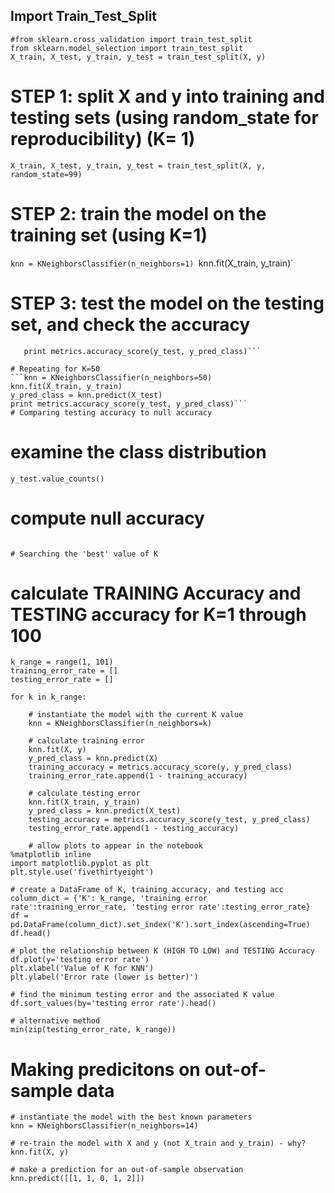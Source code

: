 ## Import Train_Test_Split
```
#from sklearn.cross_validation import train_test_split
from sklearn.model_selection import train_test_split
X_train, X_test, y_train, y_test = train_test_split(X, y)
```

# STEP 1: split X and y into training and testing sets (using random_state for reproducibility) (K= 1)
`X_train, X_test, y_train, y_test = train_test_split(X, y, random_state=99)`

# STEP 2: train the model on the training set (using K=1)
`knn = KNeighborsClassifier(n_neighbors=1)
`knn.fit(X_train, y_train)`

# STEP 3: test the model on the testing set, and check the accuracy
```y_pred_class = knn.predict(X_test)
   print metrics.accuracy_score(y_test, y_pred_class)```

# Repeating for K=50
```knn = KNeighborsClassifier(n_neighbors=50)
knn.fit(X_train, y_train)
y_pred_class = knn.predict(X_test)
print metrics.accuracy_score(y_test, y_pred_class)```
# Comparing testing accuracy to null accuracy
```
# examine the class distribution
`y_test.value_counts()`

# compute null accuracy
```y_test.value_counts().head(1) / len(y_test)

# Searching the 'best' value of K
```
# calculate TRAINING Accuracy and TESTING accuracy for K=1 through 100
```
k_range = range(1, 101)
training_error_rate = []
testing_error_rate = []

for k in k_range:

    # instantiate the model with the current K value
    knn = KNeighborsClassifier(n_neighbors=k)

    # calculate training error
    knn.fit(X, y)
    y_pred_class = knn.predict(X)
    training_accuracy = metrics.accuracy_score(y, y_pred_class)
    training_error_rate.append(1 - training_accuracy)
    
    # calculate testing error
    knn.fit(X_train, y_train)
    y_pred_class = knn.predict(X_test)
    testing_accuracy = metrics.accuracy_score(y_test, y_pred_class)
    testing_error_rate.append(1 - testing_accuracy)
    
    # allow plots to appear in the notebook
%matplotlib inline
import matplotlib.pyplot as plt
plt.style.use('fivethirtyeight')

# create a DataFrame of K, training accuracy, and testing acc
column_dict = {'K': k_range, 'training error rate':training_error_rate, 'testing error rate':testing_error_rate}
df = pd.DataFrame(column_dict).set_index('K').sort_index(ascending=True)
df.head()

# plot the relationship between K (HIGH TO LOW) and TESTING Accuracy
df.plot(y='testing error rate')
plt.xlabel('Value of K for KNN')
plt.ylabel('Error rate (lower is better)')

# find the minimum testing error and the associated K value
df.sort_values(by='testing error rate').head()

# alternative method
min(zip(testing_error_rate, k_range)) 
```
# Making predicitons on out-of-sample data
```
# instantiate the model with the best known parameters
knn = KNeighborsClassifier(n_neighbors=14)

# re-train the model with X and y (not X_train and y_train) - why?
knn.fit(X, y)

# make a prediction for an out-of-sample observation
knn.predict([[1, 1, 0, 1, 2]])
```
